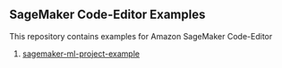 ## SageMaker Code-Editor Examples

This repository contains examples for Amazon SageMaker Code-Editor

1. [sagemaker-ml-project-example](./sagemaker-ml-project-example)